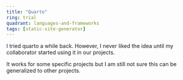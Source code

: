 ```yaml
---
title: "Quarto"
ring: trial
quadrant: languages-and-frameworks
tags: [static-site-generator]
---
```


I tried quarto a while back. However, I never liked the idea until my collaborator started using it in our projects.

It works for some specific projects but I am still not sure this can be generalized to other projects.
